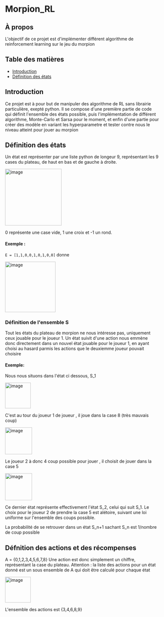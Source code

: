 # Morpion_RL
## À propos
L'objectif de ce projet est d'implémenter différent algorithme de reinforcement learning sur le jeu du morpion 

## Table des matières 

- [Introduction](#introduction)
- [Définition des états](#Définition)

## Introduction 
Ce projet est à pour but de manipuler des algorithme de RL sans librairie particulière, exepté python.
Il se compose d'une première partie de code qui définit l'ensemble des états possible, puis l'implémentation de différent algorithme, Monte-Carlo et Sarsa pour le moment, et enfin d'une partie pour créer des modèle en variant les hyperparametre et tester contre nous le niveau atteint pour jouer au morpion 

## Définition des états 
Un état est représenter par une liste python de longeur 9, représentant les 9 cases du plateau, de haut en bas et de gauche à droite. 

<img width="185" alt="image" src="https://github.com/user-attachments/assets/6aef8358-fbe7-402e-8f9b-b08f049c27b4" />

0 représente une case vide, 1 une croix et -1 un rond.
#### Exemple :
`E = [1,1,0,0,1,0,1,0,0]` donne 

<img width="165" alt="image" src="https://github.com/user-attachments/assets/7e32607a-8e1d-4361-879c-4935bb29bc06" />

### Définition de l'ensemble S
Tout les états du plateau de morpion ne nous intéresse pas, uniquement ceux jouable pour le joueur 1.
Un état suivit d'une action nous emmène donc directement dans un nouvel état jouable pour le joueur 1, en ayant choisi au hasard parmis les actions que le deuxiemme joueur pouvait choisire 

#### Exemple:

Nous nous situons dans l'état ci dessous, S_1

<img width="84" alt="image" src="https://github.com/user-attachments/assets/c2e08613-7983-444f-b814-9a3699cbf3b4" />

C'est au tour du joueur 1 de joueur , il joue dans la case 8 (très mauvais coup)

<img width="88" alt="image" src="https://github.com/user-attachments/assets/c6fc7531-3744-4b99-905f-04b3af8fb492" />

Le joueur 2 à donc 4 coup possible pour jouer , il choisit de jouer dans la case 5

<img width="88" alt="image" src="https://github.com/user-attachments/assets/61e27206-b2f0-4e26-bfa9-350c3ae2519a" />

Ce dernier état représente effectivement l'état S_2, celui qui suit S_1. Le choix pour le joueur 2 de prendre la case 5 est alétoire, suivant une loi uniforme sur l'ensemble des coups possible.

La probabilité de se retrouver dans un état S_n+1 sachant S_n est 1/nombre de coup possible

## Défnition des actions et des récompenses 

A = {0,1,2,3,4,5,6,7,8}
Une action est donc simplement un chiffre, représentant la case du plateau.
Attention : la liste des actions pour un état donné est un sous ensemble de A qui doit être calculé pour chaque état 

<img width="84" alt="image" src="https://github.com/user-attachments/assets/c2e08613-7983-444f-b814-9a3699cbf3b4" />

L'ensemble des actions est {3,4,6,8,9}
